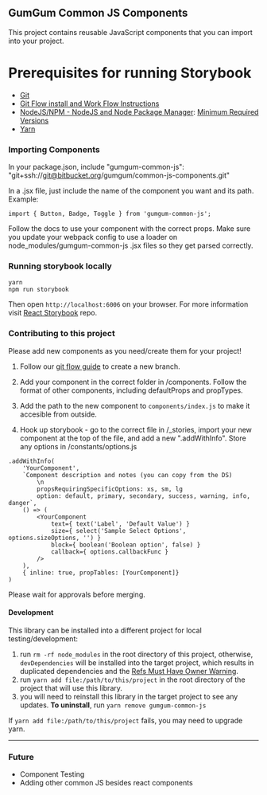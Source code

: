 ## GumGum Common JS Components

This project contains reusable JavaScript components that you can import into your project.

# Prerequisites for running Storybook #

- [Git](http://git-scm.com/)
- [Git Flow install and Work Flow Instructions](https://gumgum.jira.com/wiki/pages/viewpage.action?pageId=138248293)
- [NodeJS/NPM - NodeJS and Node Package Manager](http://nodejs.org/download/): [Minimum Required Versions](https://gumgum.jira.com/wiki/pages/viewpage.action?pageId=154304684)
- [Yarn](https://yarnpkg.com/)

### Importing Components
In your package.json, include
"gumgum-common-js": "git+ssh://git@bitbucket.org/gumgum/common-js-components.git"

In a .jsx file, just include the name of the component you want and its path. Example:
```
import { Button, Badge, Toggle } from 'gumgum-common-js';

```
Follow the docs to use your component with the correct props. Make sure you update your webpack config to use a loader on node_modules/gumgum-common-js .jsx files so they get parsed correctly.

### Running storybook locally
```
yarn
npm run storybook
```

Then open `http://localhost:6006` on your browser. For more information visit [React Storybook](https://github.com/kadirahq/react-storybook) repo.

### Contributing to this project
Please add new components as you need/create them for your project!

1. Follow our [git flow guide](https://gumgum.jira.com/wiki/pages/viewpage.action?pageId=138248293) to create a new branch.

2. Add your component in the correct folder in /components. Follow the format of other components, including defaultProps and propTypes.

3. Add the path to the new component to `components/index.js` to make it accesible from outside.

4. Hook up storybook - go to the correct file in /_stories, import your new component at the top of the file, and add a new ".addWithInfo". Store any options in /constants/options.js

```
.addWithInfo(
    'YourComponent',
    `Component description and notes (you can copy from the DS)
        \n
        propsRequiringSpecificOptions: xs, sm, lg
        option: default, primary, secondary, success, warning, info, danger`,
    () => (
        <YourComponent
            text={ text('Label', 'Default Value') }
            size={ select('Sample Select Options', options.sizeOptions, '') }
            block={ boolean('Boolean option', false) }
            callback={ options.callbackFunc }
        />
    ),
    { inline: true, propTables: [YourComponent]}
)
```

Please wait for approvals before merging.

#### Development

This library can be installed into a different project for local testing/development:

1. run `rm -rf node_modules` in the root directory of this project, otherwise, `devDependencies` will be installed into the target project, which results in duplicated dependencies and the [Refs Must Have Owner Warning](https://facebook.github.io/react/warnings/refs-must-have-owner.html).
2. run `yarn add file:/path/to/this/project` in the root directory of the project that will use this library.
3. you will need to reinstall this library in the target project to see any updates.
**To uninstall**, run `yarn remove gumgum-common-js`

If `yarn add file:/path/to/this/project` fails, you may need to upgrade yarn.

****

### Future
- Component Testing
- Adding other common JS besides react components
